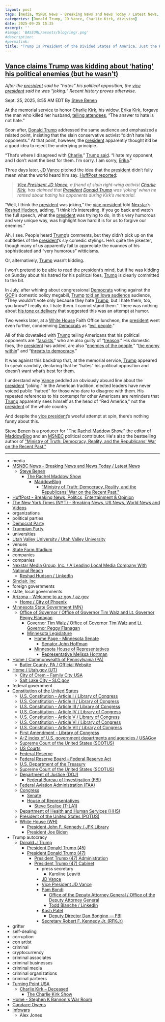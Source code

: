 ```yaml
---
layout: post
tags: [media, MSNBC News - Breaking News and News Today / Latest News, Steve Benen, The Rachel Maddow Show, MaddowBlog, “Ministry of Truth –  Democracy Reality and the Republicans’ War on the Recent Past.”, HuffPost - Breaking News Politics Entertainment & Opinion, The New York Times (NYT) - Breaking News US News World News and Videos, organizations, political parties, Democrat Party, Trumpian Party, universities, Utah Valley University / Utah Valley University, venues, State Farm Stadium, companies, companies, Nexstar Media Group Inc. / A Leading Local Media Company With National Reach, Reshad Hudson / LinkedIn, Sinclair Inc, foreign governments, state local governments, Arizona – Welcome to az.gov / az.gov, Home / City of Phoenix, Minnesota State Government (MN), Office of Governor / Office of Governor Tim Walz and Lt. Governor Peggy Flanagan, Governor Tim Walz / Office of Governor Tim Walz and Lt. Governor Peggy Flanagan, Minnesota Legislature, Home Page - Minnesota Senate, Senator John Hoffman, Minnesota House of Representatives, Representative Melissa Hortman, Home / Commonwealth of Pennsylvania (PA), Butler County PA / Official Website, Home / Utah.gov (UT), City of Orem – Family City USA, Salt Lake City – SLC.gov, federal government, Constitution of the United States, U.S. Constitution - Article I / Library of Congress, U.S. Constitution - Article II / Library of Congress, U.S. Constitution - Article III / Library of Congress, U.S. Constitution - Article IV / Library of Congress, U.S. Constitution - Article V / Library of Congress, U.S. Constitution - Article VI / Library of Congress, U.S. Constitution - Article VII / Library of Congress, First Amendment - Library of Congress, A-Z index of U.S. government departments and agencies / USAGov, Supreme Court of the United States (SCOTUS), US Courts, Federal Reserve, Federal Reserve Board - Federal Reserve Act, U.S. Department of the Treasury, Supreme Court of the United States (SCOTUS), Department of Justice (DOJ), Federal Bureau of Investigation (FBI), Federal Aviation Administration (FAA), Congress, Senate, House of Representatives, Steve Scalise (T-LA1), Department of Health and Human Services (HHS), President of the United States (POTUS), White House (WH), President John F. Kennedy / JFK Library, President Joe Biden, Trump autocracy, Donald J Trump, President Donald Trump (45), President Donald Trump (47), President Trump (47) Administration, President Trump (47) Cabinet, press secretary, Karoline Leavitt, JD Vance, Vice President JD Vance, Pam Bondi, Office of the Deputy Attorney General / Office of the Deputy Attorney General, Todd Blanche / LinkedIn, Kash Patel, Deputy Director Dan Bongino — FBI, Secretary Robert F. Kennedy Jr. (RFKJr), grifter, self-dealing, corruption, con artist, criminal, cryptocurrency, criminal associates, criminal businesses, criminal media, criminal organizations, criminal partners, Turning Point USA, Charlie Kirk – Deceased, The Charlie Kirk Show, Home - Stephen K Bannon’s War Room, Candace Owens, Infowars, Alex Jones]
categories: [Donald Trump, JD Vance, Charlie Kirk, division]
date: 2025-09-25 15:35
excerpt: ''
#image: 'BASEURL/assets/blog/img/.png'
#description:
#permalink:
title: "Trump Is President of the Divided States of America, Just the Red States"
---
```



## [Vance claims Trump was kidding about ‘hating’ his political enemies (but he wasn’t)](https://www.msnbc.com/rachel-maddow-show/maddowblog/vance-claims-trump-was-kidding-hating-political-enemies-wasnt-rcna233636)

*After the [president](https://www.whitehouse.gov/) said he “hates” his political opposition, the [vice president](https://www.whitehouse.gov/administration/jd-vance/) said he was “joking.” Recent history proves otherwise.*

Sept. 25, 2025, 8:55 AM EDT
By [Steve Benen](https://www.msnbc.com/author/steve-benen-ncpn433601)

At the memorial service to honor [Charlie Kirk](https://www.charliekirk.com/), his widow, [Erika Kirk](https://www.tpusa.com/), forgave the man who killed her husband, [telling attendees](https://www.nytimes.com/2025/09/21/us/elections/trump-charlie-kirk-memorial-service.html), “The answer to hate is not hate.”

Soon after, [Donald Trump](https://www.donaldjtrump.com/) addressed the same audience and emphasized a related point, insisting that the slain conservative activist “didn’t hate his opponents.” At that point, however, the [president](https://www.whitehouse.gov/) apparently thought it’d be a good idea to reject the underlying principle.

“That’s where I disagreed with [Charlie](https:/www.charliekirk.com/),” [Trump said](https://www.msnbc.com/opinion/msnbc-opinion/trump-speech-charlie-kirk-memorial-service-rcna233000). “I hate my opponent, and I don’t want the best for them. I’m sorry. I am sorry, [Erika](https://www.tpusa.com/).”

Three days later, [JD Vance](https://www.whitehouse.gov/administration/jd-vance/) pitched the idea that the [president](https://www.whitehouse.gov/) didn’t fully mean what the world heard him say. [HuffPost reported](https://www.huffpost.com/entry/vance-trump-charlie-kirk-service-hating-enemies_n_68d45943e4b01e99f72d534f?origin=home-whats-happening-unit):

> *[Vice President JD Vance](https://www.whitehouse.gov/administration/jd-vance/), a friend of slain right-wing activist [Charlie Kirk](https://www.charliekirk.com/), has claimed that [President](https://www.whitehouse.gov/) [Donald Trump](https://www.donaldjtrump.com/) was ‘joking’ when he ranted about hating his opponents during Kirk’s memorial.*

“Well, I think the [president](https://www.whitehouse.gov/) was joking,” the [vice president](https://www.whitehouse.gov/administration/jd-vance/) told [Nexstar](https://www.nexstar.tv/)’s [Reshad Hudson](https://www.linkedin.com/in/reshad-hudson-56265164/), adding, “I think it’s interesting, if you go back and watch the full speech, what the [president](https://www.whitehouse.gov/) was trying to do, in this very humorous and very unique way, was highlight how hard it is for us to forgive our enemies.”

Ah, I see. People heard [Trump](https://www.donaldjtrump.com/)’s comments, but they didn’t pick up on the subtleties of the [president](https://www.whitehouse.gov/)’s sly comedic stylings. He’s quite the jokester, though many of us apparently fail to appreciate the nuances of his sophisticated and “very humorous” witticisms.

Or, alternatively, [Trump](https://www.donaldjtrump.com/) wasn’t kidding.

I won’t pretend to be able to read the [president](https://www.whitehouse.gov/)’s mind, but if he was kidding on Sunday about his hatred for his political foes, [Trump](https://www.donaldjtrump.com/) is clearly committed to the bit.

In July, after whining about congressional [Democrats](https://www.democrats.org/) voting against the [GOP](https://www.gop.com/)’s domestic policy megabill, [Trump](https://www.donaldjtrump.com/) [told an Iowa audience](https://www.msnbc.com/rachel-maddow-show/maddowblog/trump-says-hates-democrats-s-echoing-authoritarians-rcna217177?icid=previouspost_bot) audience, “They wouldn’t vote only because they hate [Trump](https://www.donaldjtrump.com/), but I hate them, too, you know? I really do. I hate them. I cannot stand them.” There was nothing about [his tone or delivery](https://www.msnbc.com/rachel-maddow-show/maddowblog/trump-says-hates-democrats-s-echoing-authoritarians-rcna217177?icid=previouspost_bot) that suggested this was an attempt at humor.

Two weeks later, at a [White House](https://www.whitehouse.gov/) Faith Office
 luncheon, the [president](https://www.whitehouse.gov/) went even further, condemning [Democrats](https://www.democrats.org/) as “[evil people](https://www.msnbc.com/rachel-maddow-show/maddowblog/hating-democrats-apparently-wasnt-enough-trump-says-political-foes-are-rcna219622).”

All of this dovetailed with [Trump](https://www.donaldjtrump.com/) telling Americans that his political opponents are “[fascists](https://www.msnbc.com/rachel-maddow-show/maddowblog/trumps-unsettling-focus-enemy-matters-rcna156028),” who are also guilty of “[treason](https://www.msnbc.com/rachel-maddow-show/maddowblog/trump-treason-obama-russia-gabbard-rcna221140).” His domestic foes, the [president](https://www.whitehouse.gov/) has added, are also “[enemies of the people](https://www.msnbc.com/rachel-maddow-show/trump-certain-hes-identified-the-enemy-the-people-msna1130516),” “[the enemy within](https://x.com/MeidasTouch/status/1967995734449610918)” and “[threats to democracy](https://www.msnbc.com/rachel-maddow-show/maddowblog/trumps-frequent-use-vance-denounces-fascist-accusations-rcna171468).”

It was against this backdrop that, at the memorial service, [Trump](https://www.donaldjtrump.com/) appeared to speak candidly, declaring that he “hates” his political opposition and doesn’t want what’s best for them.

I understand why [Vance](https://www.whitehouse.gov/administration/jd-vance/) peddled an obviously absurd line about the [president](https://www.whitehouse.gov/) “joking.” In the American tradition, elected leaders have never voiced public “hatred” for those who dare to disagree with them. His repeated references to his contempt for other Americans are reminders that [Trump](https://www.donaldjtrump.com/) apparently sees himself as the head of “Red America,” not the [president](https://www.whitehouse.gov/) of the whole country.

And despite the [vice president](https://www.whitehouse.gov/administration/jd-vance/)’s woeful attempt at spin, there’s nothing funny about this.

[Steve Benen](https://www.msnbc.com/author/steve-benen-ncpn433601) is a producer for "[The Rachel Maddow Show](https://www.msnbc.com/rachel-maddow-show)," the editor of [MaddowBlog](https://www.msnbc.com/rachel-maddow-show) and an [MSNBC](https://www.msnbc.com/) political contributor. He's also the bestselling author of ["Ministry of Truth: Democracy, Reality, and the Republicans' War on the Recent Past."](https://www.harpercollins.com/products/ministry-of-truth-steve-benen)

----
- media
- [MSNBC News - Breaking News and News Today / Latest News](https://www.msnbc.com/)
    - [Steve Benen](https://www.msnbc.com/author/steve-benen-ncpn433601)
        - [The Rachel Maddow Show](https://www.msnbc.com/rachel-maddow-show)
            - [MaddowBlog](https://www.msnbc.com/rachel-maddow-show)
                - ["Ministry of Truth: Democracy, Reality, and the Republicans' War on the Recent Past."](https://www.harpercollins.com/products/ministry-of-truth-steve-benen)
- [HuffPost - Breaking News, Politics, Entertainment & Opinion](https://www.huffpost.com/)
- [The New York Times (NYT) - Breaking News, US News, World News and Videos](https://www.nytimes.com/)
- organizations
- political parties
- [Democrat Party](https://www.democrats.org/)
- [Trumpian Party](https://www.gop.com/)
- universities
- [Utah Valley University / Utah Valley University](https://www.uvu.edu/)
- venues
- [State Farm Stadium](https://www.statefarmstadium.com/)
- companies
- companies
- [Nexstar Media Group, Inc. / A Leading Local Media Company With National Reach](https://www.nexstar.tv/)
    - [Reshad Hudson / LinkedIn](https://www.linkedin.com/in/reshad-hudson-56265164/)
- [Sinclair, Inc](https://sbgi.net/)
- foreign governments
- state, local governments
- [Arizona – Welcome to az.gov / az.gov](https://az.gov/)
    - [Home / City of Phoenix](https://www.phoenix.gov/)
- [Minnesota State Government (MN)](https://www.mn.gov/)
    - [Office of Governor / Office of Governor Tim Walz and Lt. Governor Peggy Flanagan](https://mn.gov/governor/)
        - [Governor Tim Walz / Office of Governor Tim Walz and Lt. Governor Peggy Flanagan](https://mn.gov/governor/about-gov/timwalz/)
        - [Minnesota Legislature](https://www.leg.mn.gov/)
            - [Home Page - Minnesota Senate](https://www.senate.mn/)
                - [Senator John Hoffman](https://www.senate.mn/members/member_bio.html?mem_id=1205)
            - [Minnesota House of Representatives](https://www.house.mn.gov/)
                - [Representative Melissa Hortman](https://www.house.mn.gov/members/profile/12266)
- [Home / Commonwealth of Pennsylvania (PA)](https://www.pa.gov/en.html)
    - [Butler County, PA / Official Website](https://www.butlercountypa.gov/)
- [Home / Utah.gov (UT)](https://www.utah.gov/index.html)
    - [City of Orem – Family City USA](https://orem.gov/)
    - [Salt Lake City – SLC.gov](https://www.slc.gov/)
- federal government
- [Constitution of the United States](https://constitution.congress.gov/constitution/)
    - [U.S. Constitution - Article I / Library of Congress](https://constitution.congress.gov/constitution/article-1/)
    - [U.S. Constitution - Article II / Library of Congress](https://constitution.congress.gov/constitution/article-2/)
    - [U.S. Constitution - Article III / Library of Congress](https://constitution.congress.gov/constitution/article-3/)
    - [U.S. Constitution - Article IV / Library of Congress](https://constitution.congress.gov/constitution/article-4/)
    - [U.S. Constitution - Article V / Library of Congress](https://constitution.congress.gov/constitution/article-5/)
    - [U.S. Constitution - Article VI / Library of Congress](https://constitution.congress.gov/constitution/article-6/)
    - [U.S. Constitution - Article VII / Library of Congress](https://constitution.congress.gov/constitution/article-7/)
    - [First Amendment - Library of Congress](https://constitution.congress.gov/constitution/amendment-1/)
    - [A-Z index of U.S. government departments and agencies / USAGov](https://www.usa.gov/agency-index)
    - [Supreme Court of the United States (SCOTUS)](https://www.supremecourt.gov/)
    - [US Courts](https://www.uscourts.gov/)
    - [Federal Reserve](https;//www.federalreserve.gov/)
    - [Federal Reserve Board - Federal Reserve Act](https://www.federalreserve.gov/aboutthefed/fract.htm)
    - [U.S. Department of the Treasury](https://home.treasury.gov/)
    - [Supreme Court of the United States (SCOTUS)](https://www.supremecourt.gov/)
    - [Department of Justice (DOJ)](https://www.justice.gov/)
        - [Federal Bureau of Investigation (FBI)](https://www.fbi.gov/)
    - [Federal Aviation Administration (FAA)](https://www.faa.gov/)
    - [Congress](https://www.congress.gov/)
        - [Senate](https://www.senate.gov/)
        - [House of Representatives](https://www.house.gov/)
            - [Steve Scalise (T-LA1)](https://scalise.house.gov/)
    - [Department of Health and Human Services (HHS)](https://www.hhs.gov/)
     - [President of the United States (POTUS)](https://www.whitehouse.gov/)
    - [White House (WH)](https://www.whitehouse.gov/)
        - [President John F. Kennedy / JFK Library](https://www.jfklibrary.org/)
        - [President Joe Biden](https://bidenwhitehouse.archives.gov/)
- Trump autocracy
    - [Donald J Trump](https://www.donaldjtrump.com/)
        - [President Donald Trump (45)](https://trumpwhitehouse.archives.gov/)
        - [President Donald Trump (47)](https://www.whitehouse.gov/administration/donald-j-trump/)
            - [President Trump (47) Administration](https://www.whitehouse.gov/administration/)
            - [President Trump (47) Cabinet](https://www.whitehouse.gov/administration/the-cabinet/)
                - press secretary
                    - Karoline Leavitt
                - [JD Vance](https://www.linkedin.com/in/jd-vance-770a9047/)
                - [Vice President JD Vance](https://www.whitehouse.gov/administration/jd-vance/)
                - [Pam Bondi](https://www.justice.gov/ag/staff-profile/meet-attorney-general)
                    - [Office of the Deputy Attorney General / Office of the Deputy Attorney General](https://www.justice.gov/dag)
                    - [Todd Blanche / LinkedIn](https://www.linkedin.com/in/toddblanche/)
                - [Kash Patel](https://www.fbi.gov/about/leadership-and-structure/director-patel)
                    - [Deputy Director Dan Bongino — FBI](https://www.fbi.gov/about/leadership-and-structure/deputy-director-dan-bongino)
                - [Secretary Robert F. Kennedy Jr. (RFKJr)](https://www.hhs.gov/about/leadership/robert-kennedy.html)
- grifter
- self-dealing
- corruption
- con artist
- criminal
- cryptocurrency
- criminal associates
- criminal businesses
- criminal media
- criminal organizations
- criminal partners
- [Turning Point USA](https://www.tpusa.com/)
    - [Charlie Kirk – Deceased](https://www.charliekirk.com/)
        - [The Charlie Kirk Show](https://thecharliekirkshow.com/)
- [Home - Stephen K Bannon's War Room](https://warroom.org/)
- [Candace Owens](https://www.candaceowens.com/)
- [Infowars](https://www.infowars.com/)
    - Alex Jones
